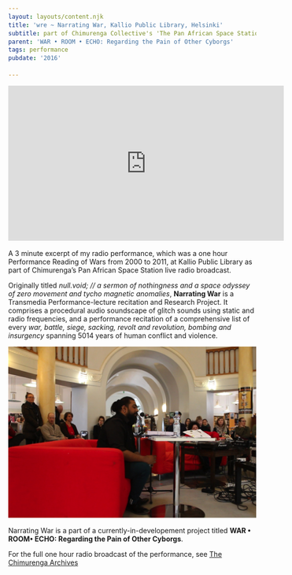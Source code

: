 ```yaml
---
layout: layouts/content.njk
title: 'wre ~ Narrating War, Kallio Public Library, Helsinki'
subtitle: part of Chimurenga Collective's 'The Pan African Space Station', curated by Ahmed Al-Nawas
parent: 'WAR • ROOM • ECHO: Regarding the Pain of Other Cyborgs'
tags: performance
pubdate: '2016'

---
```

<iframe width="560" height="315"
src="https://www.youtube.com/embed/BOeLJNSI570" frameborder="0"
allow="autoplay; encrypted-media" allowfullscreen></iframe>


A 3 minute excerpt of my radio performance, which was a one hour Performance Reading of Wars from 2000 to 2011, at Kallio Public Library as part of Chimurenga’s Pan African Space Station live radio broadcast.

Originally titled _null.void; // a sermon of nothingness and a space odyssey of zero movement and tycho magnetic anomalies_, **Narrating War** is a Transmedia Performance-lecture recitation and Research Project. It comprises a procedural audio soundscape of glitch sounds using static and radio frequencies, and a performance recitation of a comprehensive list of every _war, battle, siege, sacking, revolt and revolution, bombing and insurgency_ spanning 5014 years of human conflict and violence.

![performance view, Narrating War, 2016, Kallio Public Library, photo by Jernej Čuček Gerbec](/static/img/kallio-performance.jpg)

Narrating War is a part of a currently-in-developement project titled **WAR • ROOM• ECHO: Regarding the Pain of Other Cyborgs**.

For the full one hour radio broadcast of the performance, see [The Chimurenga Archives](http://panafricanspacestation.org.za/)
